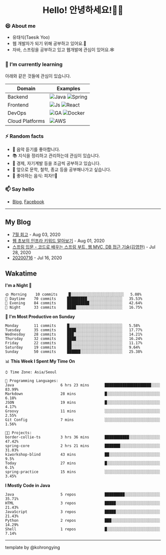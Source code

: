 # <div align="center">Hello! 안녕하세요!👩‍💻</div>

### 😄 About me
* 유태식(Taesik Yoo)
* 웹 개발자가 되기 위해 공부하고 있어요.📝 
* 자바, 스프링을 공부하고 있고 웹개발에 관심이 있어요.🕸

### 🌱 I’m currently learning
아래와 같은 것들에 관심이 있습니다.

|Domain|Examples|
|---|---|
|Backend|![Java](https://img.shields.io/badge/java-green?style=for-the-badge&logo=java&logoColor=white) ![Spring](https://img.shields.io/badge/spring-green?style=for-the-badge&logo=spring&logoColor=white)  |
|Frontend| ![Js](https://img.shields.io/badge/javascript-blue?style=for-the-badge&logo=javascript&logoColor=white) ![React](https://img.shields.io/badge/react-blue?style=for-the-badge&logo=react&logoColor=white) |
|DevOps|![GA](https://img.shields.io/badge/Github_Actions-purple?style=for-the-badge&logo=github) ![Docker](https://img.shields.io/badge/Docker-purple?style=for-the-badge&logo=docker&logoColor=white)  |
|Cloud Platforms|![AWS](https://img.shields.io/badge/AWS-orange?style=for-the-badge&logo=amazon-aws) |


### ⚡ Random facts
- 🎸 음악 듣기를 좋아합니다.
- 📚 지식을 정리하고 관리하는데 관심이 있습니다.
- 💸 경제, 자기계발 등을 조금씩 공부하고 있습니다.
- 🤔 앞으로 문학, 철학, 종교 등을 공부해나가고 싶습니다.
- 🍲 좋아하는 음식: 피자!!🍕


### 📫 Say hello
- [Blog](https://isholiday.tistory.com),
[Facebook](https://www.facebook.com/yootsets)

---

## My Blog
<!-- BLOGPOSTS:START -->
<!-- BLOGPOSTS:END -->
- [7월 회고](https://isholiday.tistory.com/21) - Aug 03, 2020<br>
- [웹 초보의 인프라 키워드 알아보기](https://isholiday.tistory.com/19) - Aug 01, 2020<br>
- [스프링 입문 - 코드로 배우는 스프링 부트, 웹 MVC, DB 접근 기술(김영한)](https://isholiday.tistory.com/18) - Jul 28, 2020<br>
- [20200716](https://isholiday.tistory.com/14) - Jul 16, 2020<br>

## Wakatime
<!--START_SECTION:waka-->
**I'm a Night 🦉** 

```text
🌞 Morning    10 commits     █░░░░░░░░░░░░░░░░░░░░░░░░   5.08% 
🌆 Daytime    70 commits     █████████░░░░░░░░░░░░░░░░   35.53% 
🌃 Evening    84 commits     ██████████░░░░░░░░░░░░░░░   42.64% 
🌙 Night      33 commits     ████░░░░░░░░░░░░░░░░░░░░░   16.75%

```
📅 **I'm Most Productive on Sunday** 

```text
Monday       11 commits     █░░░░░░░░░░░░░░░░░░░░░░░░   5.58% 
Tuesday      35 commits     ████░░░░░░░░░░░░░░░░░░░░░   17.77% 
Wednesday    28 commits     ███░░░░░░░░░░░░░░░░░░░░░░   14.21% 
Thursday     32 commits     ████░░░░░░░░░░░░░░░░░░░░░   16.24% 
Friday       22 commits     ██░░░░░░░░░░░░░░░░░░░░░░░   11.17% 
Saturday     19 commits     ██░░░░░░░░░░░░░░░░░░░░░░░   9.64% 
Sunday       50 commits     ██████░░░░░░░░░░░░░░░░░░░   25.38%

```


📊 **This Week I Spent My Time On** 

```text
⌚︎ Time Zone: Asia/Seoul

💬 Programming Languages: 
Java                     6 hrs 23 mins       █████████████████████░░░░   83.99% 
Markdown                 28 mins             █░░░░░░░░░░░░░░░░░░░░░░░░   6.18% 
JSON                     19 mins             █░░░░░░░░░░░░░░░░░░░░░░░░   4.17% 
Groovy                   11 mins             ░░░░░░░░░░░░░░░░░░░░░░░░░   2.55% 
Git Config               7 mins              ░░░░░░░░░░░░░░░░░░░░░░░░░   1.56%

🐱‍💻 Projects: 
border-collie-ts         3 hrs 36 mins       ███████████░░░░░░░░░░░░░░   47.42% 
spring-core              2 hrs 21 mins       ███████░░░░░░░░░░░░░░░░░░   31.03% 
kiworkshop-blind         43 mins             ██░░░░░░░░░░░░░░░░░░░░░░░   9.5% 
Today                    27 mins             █░░░░░░░░░░░░░░░░░░░░░░░░   6.1% 
spring-practice          15 mins             ░░░░░░░░░░░░░░░░░░░░░░░░░   3.45%

```

**I Mostly Code in Java** 

```text
Java                     5 repos             █████████░░░░░░░░░░░░░░░░   35.71% 
HTML                     3 repos             █████░░░░░░░░░░░░░░░░░░░░   21.43% 
JavaScript               3 repos             █████░░░░░░░░░░░░░░░░░░░░   21.43% 
Python                   2 repos             ███░░░░░░░░░░░░░░░░░░░░░░   14.29% 
Shell                    1 repos             █░░░░░░░░░░░░░░░░░░░░░░░░   7.14%

```



<!--END_SECTION:waka-->

---

template by @kohrongying

 <!--
 **taesikyoo/taesikyoo** is a ✨ _special_ ✨ repository because its `README.md` (this file) appears on your GitHub profile.
 
 Here are some ideas to get you started:
 
 - 🔭 I’m currently working on ...
 - 🌱 I’m currently learning ...
 - 👯 I’m looking to collaborate on ...
 - 🤔 I’m looking for help with ...
 - 💬 Ask me about ...
 - 📫 How to reach me: ...
 - 😄 Pronouns: ...
 - ⚡ Fun fact: ...
 --> 